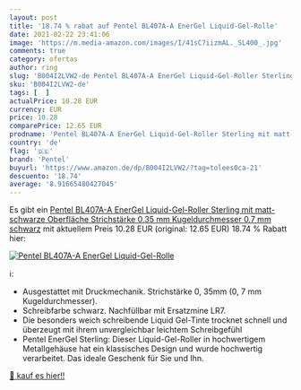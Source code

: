 ```yaml
---
layout: post
title: '18.74 % rabat auf Pentel BL407A-A EnerGel Liquid-Gel-Rolle'
date: 2021-02-22 23:41:06
image: 'https://m.media-amazon.com/images/I/41sC7iizmAL._SL400_.jpg'
comments: true
category: ofertas
author: ring
slug: 'B004I2LVW2-de Pentel BL407A-A EnerGel Liquid-Gel-Roller Sterling mit...'
sku: 'B004I2LVW2-de'
tags: [  ]
actualPrice: 10.28 EUR
currency: EUR
price: 10.28
comparePrice: 12.65 EUR
prodname: 'Pentel BL407A-A EnerGel Liquid-Gel-Roller Sterling mit matt-schwarze Oberfläche  Strichstärke 0.35 mm  Kugeldurchmesser 0.7 mm  schwarz'
country: 'de'
flag: '🇩🇪'
brand: 'Pentel'
buyurl: 'https://www.amazon.de/dp/B004I2LVW2/?tag=tolees0ca-21'
descuento: '18.74'
average: '8.91665480427045'
---
```


Es gibt ein [Pentel BL407A-A EnerGel Liquid-Gel-Roller Sterling mit matt-schwarze Oberfläche  Strichstärke 0.35 mm  Kugeldurchmesser 0.7 mm  schwarz](https://www.amazon.de/dp/B004I2LVW2/?tag=tolees0ca-21) mit aktuellem Preis 10.28 EUR (original: 12.65 EUR) 18.74 % Rabatt hier:

[![Pentel BL407A-A EnerGel Liquid-Gel-Rolle](https://m.media-amazon.com/images/I/41sC7iizmAL._SL400_.jpg)](https://www.amazon.de/dp/B004I2LVW2/?tag=tolees0ca-21)

ℹ️:

- Ausgestattet mit Druckmechanik. Strichstärke 0, 35mm (0, 7 mm Kugeldurchmesser).
- Schreibfarbe schwarz. Nachfüllbar mit Ersatzmine LR7.
- Die besonders weich schreibende Liquid Gel-Tinte trocknet schnell und überzeugt mit ihrem unvergleichbar leichtem Schreibgefühl
- Pentel EnerGel Sterling: Dieser Liquid-Gel-Roller in hochwertigem Metallgehäuse hat ein klassisches Design und wurde hochwertig verarbeitet. Das ideale Geschenk für Sie und Ihn.

[🛒 kauf es hier!!](https://www.amazon.de/dp/B004I2LVW2/?tag=tolees0ca-21)
